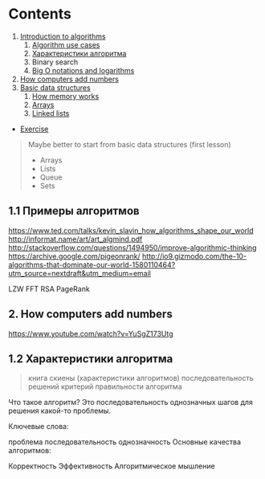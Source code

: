 # Contents

1. [Introduction to algorithms](./)
    1. [Algorithm use cases](#1.1)
    2. [Характеристики алгоритма](#1.2)
    3. Binary search
    4. [Big O notations and logarithms](#Big-O-notations-and-logarithms)
2. [How computers add numbers](#2.How-computers-add-numbers)
3. [Basic data structures](#Basic-data-structures)
    1. [How memory works](#How-memory-works)
    2. [Arrays](#Arrays)
    3. [Linked lists](#Linked-lists)

* [Exercise](#Exercise)

> Maybe better to start from basic data structures (first lesson)
> * Arrays
> * Lists
> * Queue
> * Sets


## 1.1 Примеры алгоритмов

https://www.ted.com/talks/kevin_slavin_how_algorithms_shape_our_world
http://informat.name/art/art_algmind.pdf
http://stackoverflow.com/questions/1494950/improve-algorithmic-thinking
https://archive.google.com/pigeonrank/
http://io9.gizmodo.com/the-10-algorithms-that-dominate-our-world-1580110464?utm_source=nextdraft&utm_medium=email

LZW
FFT
RSA
PageRank

## 2. How computers add numbers
https://www.youtube.com/watch?v=YuSgZ173Utg


## 1.2 Характеристики алгоритма

> книга скиены (характеристики алгоритмов)
> последовательность решений
> критерий правильности алгоритма

Что такое алгоритм? Это последовательность однозначных шагов для решения какой-то проблемы.

Ключевые слова:

проблема
последовательность
однозначность
Основные качества алгоритмов:

Корректность
Эффективность
Алгоритмическое мышление

